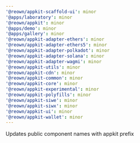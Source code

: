 ```yaml
---
'@reown/appkit-scaffold-ui': minor
'@apps/laboratory': minor
'@reown/appkit': minor
'@apps/demo': minor
'@apps/gallery': minor
'@reown/appkit-adapter-ethers': minor
'@reown/appkit-adapter-ethers5': minor
'@reown/appkit-adapter-polkadot': minor
'@reown/appkit-adapter-solana': minor
'@reown/appkit-adapter-wagmi': minor
'@reown/appkit-utils': minor
'@reown/appkit-cdn': minor
'@reown/appkit-common': minor
'@reown/appkit-core': minor
'@reown/appkit-experimental': minor
'@reown/appkit-polyfills': minor
'@reown/appkit-siwe': minor
'@reown/appkit-siwx': minor
'@reown/appkit-ui': minor
'@reown/appkit-wallet': minor
---
```


Updates public component names with appkit prefix
